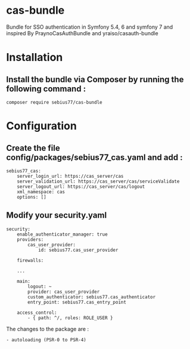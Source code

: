 # cas-bundle
Bundle for SSO authentication in Symfony 5.4, 6 and symfony 7 and inspired By PraynoCasAuthBundle and yraiso/casauth-bundle

# Installation

## Install the bundle via Composer by running the following command :

    composer require sebius77/cas-bundle

# Configuration

## Create the file config/packages/sebius77_cas.yaml and add :

    sebius77_cas:
        server_login_url: https://cas_server/cas
        server_validation_url: https://cas_server/cas/serviceValidate
        server_logout_url: https://cas_server/cas/logout
        xml_namespace: cas
        options: []
    

## Modify your security.yaml

    security:
        enable_authenticator_manager: true
        providers:
            cas_user_provider:
                id: sebius77.cas_user_provider

        firewalls:

        ...

        main:
            logout: ~
            provider: cas_user_provider
            custom_authenticator: sebius77.cas_authenticator
            entry_point: sebius77.cas_entry_point

        access_control:
            - { path: ^/, roles: ROLE_USER }


The changes to the package are :

    - autoloading (PSR-0 to PSR-4)
